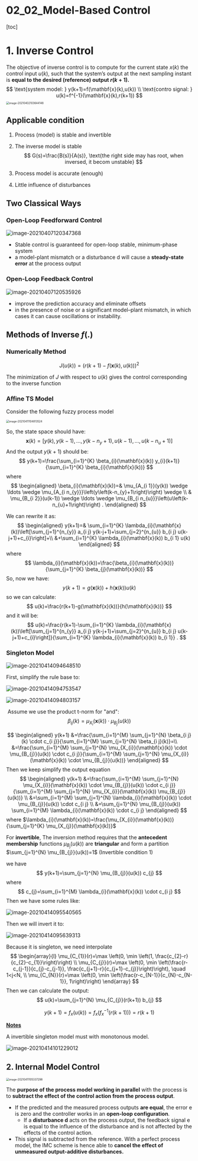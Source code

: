 # 02_02_Model-Based Control

[toc]

# 1. Inverse Control

The objective of inverse control is to compute for the current state $x(k)$ the control input $u(k)$, such that the system’s output at the next sampling instant is **equal to the desired (reference) output $r(k + 1)$.**
$$
\text{system model: } y(k+1)=f(\mathbf{x}(k),u(k)) \\
\text{contro signal: } u(k)=f^{-1}(\mathbf{x}(k),r(k+1))
$$
<img src="assets/image-20210402103644148.png" alt="image-20210402103644148" style="zoom:50%;" />

## Applicable condition

1. Process (model) is stable and invertible

2. The inverse model is stable 
   $$
   G(s)=\frac{B(s)}{A(s)}, \text{the right side may has root, when inversed, it becom unstable}
   $$
   
3. Process model is accurate (enough)

4. Little influence of disturbances



## Two Classical Ways

### Open-Loop Feedforward Control

![image-20210407120347368](assets/image-20210407120347368.png)

*  Stable control is guaranteed for open-loop stable, minimum-phase system
* a model-plant mismatch or a disturbance d will cause a **steady-state error** at the process output

### Open-Loop Feedback Control

![image-20210407120535926](assets/image-20210407120535926.png)

* improve the prediction accuracy and eliminate offsets
* in the presence of noise or a significant model–plant mismatch, in which cases it can cause oscillations or instability.

## Methods of Inverse $f(.)$

### Numerically Method

$$
J(u(k))=(r(k+1)-f(\mathbf{x}(k), u(k)))^{2}
$$

The minimization of $J$ with respect to $u(k)$ gives the control corresponding to the inverse function

### Affine TS Model

Consider the following fuzzy process model

<img src="assets/image-20210411104813524.png" alt="image-20210411104813524" style="zoom:50%;" />

So, the state space should have:
$$
\mathbf{x}(k)=\left[y(k), y(k-1), \ldots, y\left(k-n_{y}+1\right), u(k-1), \ldots, u\left(k-n_{u}+1\right)\right]
$$
And the output  $y(k+1)$ should be:
$$
y(k+1)=\frac{\sum_{i=1}^{K} \beta_{i}(\mathbf{x}(k)) y_{i}(k+1)}{\sum_{i=1}^{K} \beta_{i}(\mathbf{x}(k))}
$$
where 
$$
\begin{aligned}
\beta_{i}(\mathbf{x}(k))=& \mu_{A_{i 1}}(y(k)) \wedge \ldots \wedge \mu_{A_{i n_{y}}}\left(y\left(k-n_{y}+1\right)\right) \wedge \\
& \mu_{B_{i 2}}(u(k-1)) \wedge \ldots \wedge \mu_{B_{i n_{u}}}\left(u\left(k-n_{u}+1\right)\right) .
\end{aligned}
$$


We can rewrite it as:
$$
\begin{aligned}
y(k+1)=& \sum_{i=1}^{K} \lambda_{i}(\mathbf{x}(k))\left[\sum_{j=1}^{n_{y}} a_{i j} y(k-j+1)+\sum_{j=2}^{n_{u}} b_{i j} u(k-j+1)+c_{i}\right]+\\
&+\sum_{i=1}^{K} \lambda_{i}(\mathbf{x}(k)) b_{i 1} u(k)
\end{aligned}
$$
where
$$
\lambda_{i}(\mathbf{x}(k))=\frac{\beta_{i}(\mathbf{x}(k))}{\sum_{j=1}^{K} \beta_{j}(\mathbf{x}(k))}
$$
So, now we have:
$$
y(k+1)=g(\mathbf{x}(k))+h(\mathbf{x}(k)) u(k)
$$
so we can calculate:
$$
u(k)=\frac{r(k+1)-g(\mathbf{x}(k))}{h(\mathbf{x}(k))}
$$
and it will be:
$$
u(k)=\frac{r(k+1)-\sum_{i=1}^{K} \lambda_{i}(\mathbf{x}(k))\left[\sum_{j=1}^{n_{y}} a_{i j} y(k-j+1)+\sum_{j=2}^{n_{u}} b_{i j} u(k-j+1)+c_{i}\right]}{\sum_{i=1}^{K} \lambda_{i}(\mathbf{x}(k)) b_{i 1}} .
$$


### Singleton Model

![image-20210414094648510](assets/image-20210414094648510.png)

First, simplify the rule base to:

![image-20210414094753547](assets/image-20210414094753547.png)

![image-20210414094803157](assets/image-20210414094803157.png)

​	Assume we use the product t-norm for "and":
$$
\beta_{i j}(k)=\mu_{X_{i}}(\mathbf{x}(k)) \cdot \mu_{B_{j}}(u(k))
$$

$$
\begin{aligned}
y(k+1) &=\frac{\sum_{i=1}^{M} \sum_{j=1}^{N} \beta_{i j}(k) \cdot c_{i j}}{\sum_{i=1}^{M} \sum_{j=1}^{N} \beta_{i j}(k)}=\\
&=\frac{\sum_{i=1}^{M} \sum_{j=1}^{N} \mu_{X_{i}}(\mathbf{x}(k)) \cdot \mu_{B_{j}}(u(k)) \cdot c_{i j}}{\sum_{i=1}^{M} \sum_{j=1}^{N} \mu_{X_{i}}(\mathbf{x}(k)) \cdot \mu_{B_{j}}(u(k))}
\end{aligned}
$$
Then we keep simplify the output equation
$$
\begin{aligned}
y(k+1) &=\frac{\sum_{i=1}^{M} \sum_{j=1}^{N} \mu_{X_{i}}(\mathbf{x}(k)) \cdot \mu_{B_{j}}(u(k)) \cdot c_{i j}}{\sum_{i=1}^{M} \sum_{j=1}^{N} \mu_{X_{i}}(\mathbf{x}(k)) \mu_{B_{j}}(u(k))} \\
&=\sum_{i=1}^{M} \sum_{j=1}^{N} \lambda_{i}(\mathbf{x}(k)) \cdot \mu_{B_{j}}(u(k)) \cdot c_{i j} \\
&=\sum_{j=1}^{N} \mu_{B_{j}}(u(k)) \sum_{i=1}^{M} \lambda_{i}(\mathbf{x}(k)) \cdot c_{i j}
\end{aligned}
$$
where $\lambda_{i}(\mathbf{x}(k))=\frac{\mu_{X_{i}}(\mathbf{x}(k))}{\sum_{j=1}^{K} \mu_{X_{j}}(\mathbf{x}(k))}$

For **invertible**, The inversion method requires that the **antecedent membership** functions $µ_{B_j}(u(k))$ are **triangular** and form a partition $\sum_{j=1}^{N} \mu_{B_{j}}(u(k))=1$ (Invertible condition 1)

we have
$$
y(k+1)=\sum_{j=1}^{N} \mu_{B_{j}}(u(k)) c_{j}
$$
where
$$
c_{j}=\sum_{i=1}^{M} \lambda_{i}(\mathbf{x}(k)) \cdot c_{i j}
$$
Then we have some rules like:

![image-20210414095540565](assets/image-20210414095540565.png)

Then we will invert it to:

![image-20210414095639313](assets/image-20210414095639313.png)

Because it is singleton, we need interpolate
$$
\begin{array}{l}
\mu_{C_{1}}(r)=\max \left(0, \min \left(1, \frac{c_{2}-r}{c_{2}-c_{1}}\right)\right) \\
\mu_{C_{j}}(r)=\max \left(0, \min \left(\frac{r-c_{j-1}}{c_{j}-c_{j-1}}, \frac{c_{j+1}-r}{c_{j+1}-c_{j}}\right)\right), \quad 1<j<N, \\
\mu_{C_{N}}(r)=\max \left(0, \min \left(\frac{r-c_{N-1}}{c_{N}-c_{N-1}}, 1\right)\right)
\end{array}
$$
Then we can calculate the output:
$$
u(k)=\sum_{j=1}^{N} \mu_{C_{j}}(r(k+1)) b_{j}
$$

$$
y(k+1)=f_{x}(u(k))=f_{x}\left(f_{x}^{-1}(r(k+1))\right)=r(k+1)
$$

**<u>Notes</u>**

A invertible singleton model must with monotonous model.

![image-20210414101229012](assets/image-20210414101229012.png)

## 2. Internal Model Control

<img src="assets/image-20210411105337298.png" alt="image-20210411105337298" style="zoom:50%;" />

The **purpose of the process model working in parallel** with the process is to **subtract the effect of the control action from the process output**. 

* If the predicted and the measured process outputs **are equal**, the error e is zero and the controller works in an **open-loop configuration**. 
  * If a **disturbance d** acts on the process output, the feedback signal e is equal to the influence of the disturbance and is not affected by the effects of the control action.
* This signal is subtracted from the reference. With a perfect process model, the IMC scheme
  is hence able to **cancel the effect of unmeasured output-additive disturbances.**



